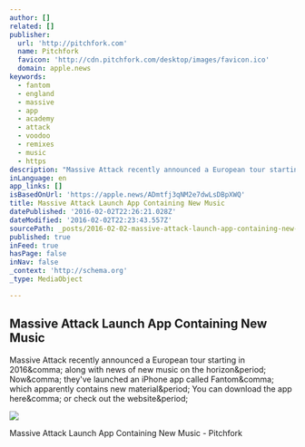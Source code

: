 ```yaml
---
author: []
related: []
publisher:
  url: 'http://pitchfork.com'
  name: Pitchfork
  favicon: 'http://cdn.pitchfork.com/desktop/images/favicon.ico'
  domain: apple.news
keywords:
  - fantom
  - england
  - massive
  - app
  - academy
  - attack
  - voodoo
  - remixes
  - music
  - https
description: "Massive Attack recently announced a European tour starting in 2016, along with news of new music on the horizon. Now, they've launched an iPhone app called Fantom, which apparently contains new material. You can download the app here, or check out the website."
inLanguage: en
app_links: []
isBasedOnUrl: 'https://apple.news/ADmtfj3qNM2e7dwLsDBpXWQ'
title: Massive Attack Launch App Containing New Music
datePublished: '2016-02-02T22:26:21.028Z'
dateModified: '2016-02-02T22:23:43.557Z'
sourcePath: _posts/2016-02-02-massive-attack-launch-app-containing-new-music.md
published: true
inFeed: true
hasPage: false
inNav: false
_context: 'http://schema.org'
_type: MediaObject

---
```

<article style=""><h1>Massive Attack Launch App Containing New Music</h1><p>Massive Attack recently announced a European tour starting in 2016&amp;comma; along with news of new music on the horizon&amp;period; Now&amp;comma; they've launched an iPhone app called Fantom&amp;comma; which apparently contains new material&amp;period; You can download the app here&amp;comma; or check out the website&amp;period;</p><img src="http://cdn2.pitchfork.com/news/61596/pagination.688eafb3.jpg" /></article>

Massive Attack Launch App Containing New Music - Pitchfork